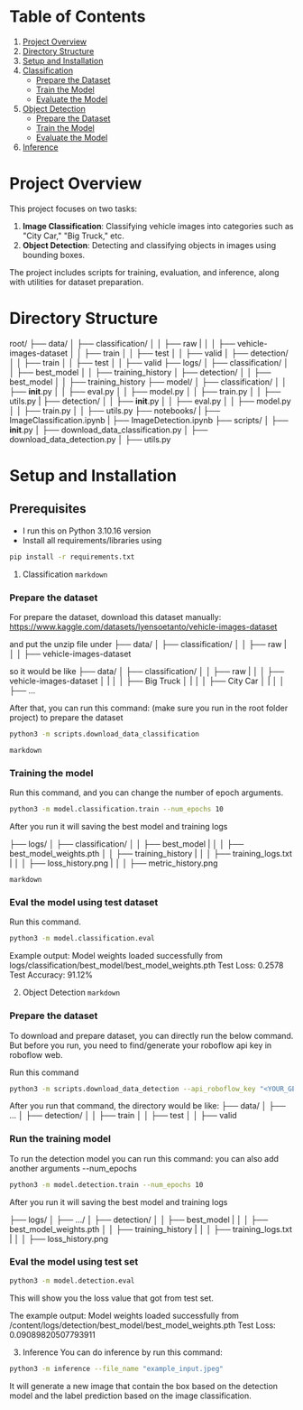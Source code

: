 # Table of Contents
1. [Project Overview](#project-overview)
2. [Directory Structure](#directory-structure)
3. [Setup and Installation](#setup-and-installation)
4. [Classification](#classification)
   - [Prepare the Dataset](#prepare-the-dataset)
   - [Train the Model](#train-the-model)
   - [Evaluate the Model](#evaluate-the-model)
5. [Object Detection](#object-detection)
   - [Prepare the Dataset](#prepare-the-dataset-1)
   - [Train the Model](#train-the-model-1)
   - [Evaluate the Model](#evaluate-the-model-1)
6. [Inference](#inference)

# Project Overview
This project focuses on two tasks:
1. **Image Classification**: Classifying vehicle images into categories such as "City Car," "Big Truck," etc.
2. **Object Detection**: Detecting and classifying objects in images using bounding boxes.

The project includes scripts for training, evaluation, and inference, along with utilities for dataset preparation.

# Directory Structure
root/
├── data/
│   ├── classification/
│   │   ├── raw
|   │   │   ├── vehicle-images-dataset
│   │   ├── train
│   │   ├── test
│   │   ├── valid
│   ├── detection/
│   │   ├── train
│   │   ├── test
│   │   ├── valid
├── logs/
│   ├── classification/
│   │   ├── best_model
│   │   ├── training_history
│   ├── detection/
│   │   ├── best_model
│   │   ├── training_history
├── model/
│   ├── classification/
│   │   ├── __init__.py
│   │   ├── eval.py
│   │   ├── model.py
│   │   ├── train.py
│   │   ├── utils.py
|   ├── detection/
│   │   ├── __init__.py
│   │   ├── eval.py
│   │   ├── model.py
│   │   ├── train.py
│   │   ├── utils.py
├── notebooks/
|   ├── ImageClassification.ipynb
|   ├── ImageDetection.ipynb
├── scripts/
│   ├── __init__.py
│   ├── download_data_classification.py
│   ├── download_data_detection.py
│   ├── utils.py

# Setup and Installation

## Prerequisites
- I run this on Python 3.10.16 version
- Install all requirements/libraries using

```bash 
pip install -r requirements.txt
```


1. Classification 
```markdown```
### Prepare the dataset 

For prepare the dataset, download this dataset manually: https://www.kaggle.com/datasets/lyensoetanto/vehicle-images-dataset

and put the unzip file under 
├── data/
│   ├── classification/
│   │   ├── raw
|   │   │   ├── vehicle-images-dataset

so it would be like 
├── data/
│   ├── classification/
│   │   ├── raw
|   │   │   ├── vehicle-images-dataset
│   |   │   │   ├── Big Truck
│   |   │   │   ├── City Car 
│   |   │   │   ├── ...

After that, you can run this command: (make sure you run in the root folder project) to prepare the dataset

```bash 
python3 -m scripts.download_data_classification 
```

```markdown```
### Training the model

Run this command, and you can change the number of epoch arguments.

```bash
python3 -m model.classification.train --num_epochs 10
```

After you run it will saving the best model and training logs


├── logs/
│   ├── classification/
│   │   ├── best_model
|   │   │   ├── best_model_weights.pth
│   │   ├── training_history
|   │   │   ├── training_logs.txt
|   │   │   ├── loss_history.png
|   │   │   ├── metric_history.png

```markdown```
### Eval the model using test dataset

Run this command.

```bash
python3 -m model.classification.eval
```

Example output:
Model weights loaded successfully from logs/classification/best_model/best_model_weights.pth
Test Loss: 0.2578
Test Accuracy: 91.12%

2. Object Detection
```markdown```
### Prepare the dataset 
To download and prepare dataset, you can directly run the below command. But before you run, you need to find/generate your roboflow api key in roboflow web.

Run this command
```bash
python3 -m scripts.download_data_detection --api_roboflow_key "<YOUR_GENERATED_ROBOFLOW_KEY>"
```

After you run that command, the directory would be like:
├── data/
│   ├── ...
│   ├── detection/
│   │   ├── train
│   │   ├── test
│   │   ├── valid

### Run the training model
To run the detection model you can run this command: you can also add another arguments --num_epochs

```bash
python3 -m model.detection.train --num_epochs 10
```

After you run it will saving the best model and training logs

├── logs/
│   ├── .../
│   ├── detection/
│   │   ├── best_model
|   │   │   ├── best_model_weights.pth
│   │   ├── training_history
|   │   │   ├── training_logs.txt
|   │   │   ├── loss_history.png


### Eval the model using test set

```bash
python3 -m model.detection.eval
```

This will show you the loss value that got from test set.

The example output:
Model weights loaded successfully from /content/logs/detection/best_model/best_model_weights.pth
Test Loss: 0.09089820507793911

3. Inference
You can do inference by run this command:

```bash
python3 -m inference --file_name "example_input.jpeg"
```

It will generate a new image that contain the box based on the detection model and the label prediction based on the image classification.